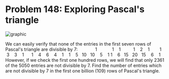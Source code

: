 # Problem 148: Exploring Pascal's triangle

![graphic](img148.gif)

We can easily verify that none of the entries in the first seven rows of
Pascal's triangle are divisible by 7:              1            1    1  
       1    2    1        1    3    3    1      1    4    6    4    1  
 1    5   10   10    5    1 1    6   15   20   15    6    1 However, if
we check the first one hundred rows, we will find that only 2361 of the
5050 entries are not divisible by 7. Find the number of entries which
are not divisible by 7 in the first one billion (109) rows of Pascal's
triangle.